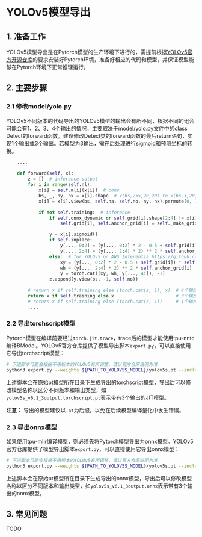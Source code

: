 # YOLOv5模型导出
## 1. 准备工作
YOLOv5模型导出是在Pytorch模型的生产环境下进行的，需提前根据[​YOLOv5官方开源仓库](https://github.com/ultralytics/yolov5)的要求安装好Pytorch环境，准备好相应的代码和模型，并保证模型能够在Pytorch环境下正常推理运行。

## 2. 主要步骤
### 2.1 修改model/yolo.py

YOLOv5不同版本的代码导出的YOLOv5模型的输出会有所不同，根据不同的组合可能会有1、2、3、4个输出的情况，主要取决于model/yolo.py文件中的class Detect的forward函数。建议修改Detect类的forward函数的最后return语句，实现1个输出或3个输出。若模型为3输出，需在后处理进行sigmoid和预测坐标的转换。

```python
    ....
    
    def forward(self, x):
        z = []  # inference output
        for i in range(self.nl):
            x[i] = self.m[i](x[i])  # conv
            bs, _, ny, nx = x[i].shape  # x(bs,255,20,20) to x(bs,3,20,20,85)
            x[i] = x[i].view(bs, self.na, self.no, ny, nx).permute(0, 1, 3, 4, 2).contiguous()

            if not self.training:  # inference
                if self.onnx_dynamic or self.grid[i].shape[2:4] != x[i].shape[2:4]:
                    self.grid[i], self.anchor_grid[i] = self._make_grid(nx, ny, i)

                y = x[i].sigmoid()
                if self.inplace:
                    y[..., 0:2] = (y[..., 0:2] * 2 - 0.5 + self.grid[i]) * self.stride[i]  # xy
                    y[..., 2:4] = (y[..., 2:4] * 2) ** 2 * self.anchor_grid[i]  # wh
                else:  # for YOLOv5 on AWS Inferentia https://github.com/ultralytics/yolov5/pull/2953
                    xy = (y[..., 0:2] * 2 - 0.5 + self.grid[i]) * self.stride[i]  # xy
                    wh = (y[..., 2:4] * 2) ** 2 * self.anchor_grid[i]  # wh
                    y = torch.cat((xy, wh, y[..., 4:]), -1)
                z.append(y.view(bs, -1, self.no))
                
        # return x if self.training else (torch.cat(z, 1), x)  # 4个输出
        return x if self.training else x                       # 3个输出
        # return x if self.training else (torch.cat(z, 1))     # 1个输出
        ....
```

### 2.2 导出torchscript模型
​Pytorch模型在编译前要经过`torch.jit.trace`，trace后的模型才能使用tpu-nntc编译BModel。YOLOv5官方仓库提供了模型导出脚本`export.py`，可以直接使用它导出torchscript模型：

```bash
# 下述脚本可能会根据不用版本的YOLOv5有所调整，请以官方仓库说明为准
python3 export.py --weights ${PATH_TO_YOLOV5S_MODEL}/yolov5s.pt --include torchscript
```

上述脚本会在原始pt模型所在目录下生成导出的torchscript模型，导出后可以修改模型名称以区分不同版本和输出类型，如`yolov5s_v6.1_3output.torchscript.pt`表示带有3个输出的JIT模型。

**注意：** 导出的模型建议以`.pt`为后缀，以免在后续模型编译量化中发生错误。

### 2.3 导出onnx模型
如果使用tpu-mlir编译模型，则必须先将Pytorch模型导出为onnx模型。YOLOv5官方仓库提供了模型导出脚本`export.py`，可以直接使用它导出onnx模型：

```bash
# 下述脚本可能会根据不用版本的YOLOv5有所调整，请以官方仓库说明为准
python3 export.py --weights ${PATH_TO_YOLOV5S_MODEL}/yolov5s.pt --include onnx --dynamic
```

上述脚本会在原始pt模型所在目录下生成导出的onnx模型，导出后可以修改模型名称以区分不同版本和输出类型，如`yolov5s_v6.1_3output.onnx`表示带有3个输出的onnx模型。

## 3. 常见问题
TODO